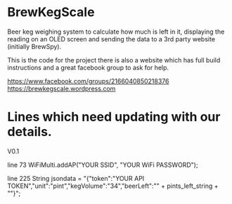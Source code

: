 # BrewKegScale
Beer keg weighing system to calculate how much is left in it, displaying the reading on an OLED screen and sending the data to a 3rd party website (initially BrewSpy).

This is the code for the project there is also a website which has full build instructions and a great facebook group to ask for help.

https://www.facebook.com/groups/2166040850218376
https://brewkegscale.wordpress.com



# Lines which need updating with our details.
V0.1

line 73  WiFiMulti.addAP("YOUR SSID", "YOUR WiFi PASSWORD");

line 225 String jsondata = "{\"token\":\"YOUR API TOKEN\",\"unit\":\"pint\",\"kegVolume\":\"34\",\"beerLeft\":\"" + pints_left_string + "\"}";
